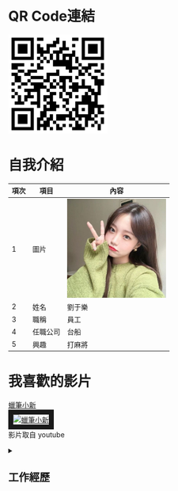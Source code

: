 # QR Code連結

<img src="exported_qrcode_image_600.png" width="200" height="200">

# 自我介紹

|項次|項目|內容|
|-----|------|------|
|1 |圖片|<img src="1235.jpg" width="200" hignt="300">|
|2 | 姓名 |劉于樂|
|3 | 職稱 |員工|
|4 | 任職公司 |台船|  
|5 | 興趣 |打麻將|  


# 我喜歡的影片

<a href="https://www.youtube.com/watch?v=J1ty54g-VeQ" target="_blank">蠟筆小新</a><br>
<a href="http://www.youtube.com/watch?feature=player_embedded&v=J1ty54g-VeQ" target="_blank"><img src="http://img.youtube.com/vi/J1ty54g-VeQ/0.jpg" 
alt="蠟筆小新" width="400" height="250" border="10" /></a>
<br>影片取自 youtube


<details>
<summary>

## 工作經歷

</summary>
(一)、 餐飲業：咖哩大叔，2020年3月~2022年6月<br>
(二)、 重工業：台灣造船股份有限公司，2021年8月至今<br>
(三)、 工作內容<br>
|時間|任職公司|職稱|工作內容|
|-----|------|------|
|2020/03~2022/06| 咖哩大叔 | PT | 內外場 |
|2021/08~2024/01| 台灣造船股份有限公司 | 實習生 | 電纜銘牌資料整理及打印|
|2024/02至今| 台灣造船股份有限公司 | 行政助理 | 專案管理相關業務|

(四)、 認識台船<br>
|台船簡介：| CSBC設立於1973年11月7日，為台灣最大的造船公司，總部位於高雄，在基隆和高雄設有2個造船廠, 並設立台北辦公室就近服務客戶與船東。CSBC公司提供各種產品和服務，如商船、海軍艦艇與公務船建造和商維、大型鋼結構和機械製造、海上工程製造、組裝、運輸、吊裝、商維和其他核心業務項目等|
|---------|---------------------------------------------------------------------------------|
|業務範圍：| CSBC銷售市場涵蓋歐、亞、非、美洲，並與船東及客戶維繫良好的業務關係，產品品質和技術深得船東及客戶肯定|
|主要業務：| CSBC現階段營運定位於商船製造與維修、海軍艦艇與公務船製造與維修、離岸風電海工業務三大範疇，為航運業、國防與海工事業發展提供強力的支持，並為國家經濟做出貢獻.未來並將朝向海洋事業集團目標邁進|
|台船精神：| CSBC追求永續經營，並致力推動公司治理及履行以“傳承造船，守護海洋”為主軸之企業社會責任|
</details>
